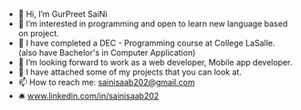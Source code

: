- 👋 Hi, I’m GurPreet SaiNi
- 👀 I’m interested in programming and open to learn new language based on project.
- 🌱 I have completed a DEC - Programming course at College LaSalle. (also have Bachelor's in Computer Application)
- 💞️ I’m looking forward to work as a web developer, Mobile app developer.
- 📎  I have attached some of my projects that you can look at.
- 📫 How to reach me: sainisaab202@gmail.com
- 🛎️ www.linkedin.com/in/sainisaab202

<!---
sainisaab202/sainisaab202 is a ✨ special ✨ repository because its `README.md` (this file) appears on your GitHub profile.
You can click the Preview link to take a look at your changes.
--->
